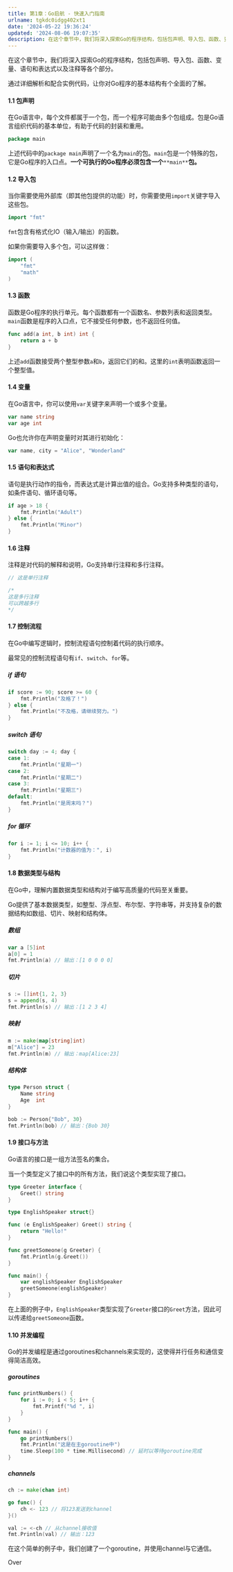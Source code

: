 ```yaml
---
title: 第1章：Go启航 - 快速入门指南
urlname: tgkdc0idgg402xt1
date: '2024-05-22 19:36:24'
updated: '2024-08-06 19:07:35'
description: 在这个章节中，我们将深入探索Go的程序结构，包括包声明、导入包、函数、变量、语句和表达式以及注释等各个部分。通过详细解析和配合实例代码，让你对Go程序的基本结构有个全面的了解。1.1 包声明在Go语言中，每个文件都属于一个包，而一个程序可能由多个包组成。包是Go语言组织代码的基本单位，有助于代...
---
```

在这个章节中，我们将深入探索Go的程序结构，包括包声明、导入包、函数、变量、语句和表达式以及注释等各个部分。

通过详细解析和配合实例代码，让你对Go程序的基本结构有个全面的了解。

#### 1.1 包声明

在Go语言中，每个文件都属于一个包，而一个程序可能由多个包组成。包是Go语言组织代码的基本单位，有助于代码的封装和重用。

```go
package main
```

上述代码中的`package main`声明了一个名为`main`的包。`main`包是一个特殊的包，它是Go程序的入口点。**一个可执行的Go程序必须包含一个**`**main**`**包。**

#### 1.2 导入包

当你需要使用外部库（即其他包提供的功能）时，你需要使用`import`关键字导入这些包。

```go
import "fmt"
```

`fmt`包含有格式化IO（输入/输出）的函数。

如果你需要导入多个包，可以这样做：

```go
import (
    "fmt"
    "math"
)
```

#### 1.3 函数

函数是Go程序的执行单元。每个函数都有一个函数名、参数列表和返回类型。`main`函数是程序的入口点，它不接受任何参数，也不返回任何值。

```go
func add(a int, b int) int {
    return a + b
}
```

上述`add`函数接受两个整型参数`a`和`b`，返回它们的和。这里的`int`表明函数返回一个整型值。

#### 1.4 变量

在Go语言中，你可以使用`var`关键字来声明一个或多个变量。

```go
var name string
var age int
```

Go也允许你在声明变量时对其进行初始化：

```go
var name, city = "Alice", "Wonderland"
```

#### 1.5 语句和表达式

语句是执行动作的指令，而表达式是计算出值的组合。Go支持多种类型的语句，如条件语句、循环语句等。

```go
if age > 18 {
    fmt.Println("Adult")
} else {
    fmt.Println("Minor")
}
```

#### 1.6 注释

注释是对代码的解释和说明，Go支持单行注释和多行注释。

```go
// 这是单行注释

/*
这是多行注释
可以跨越多行
*/
```

#### 1.7 控制流程

在Go中编写逻辑时，控制流程语句控制着代码的执行顺序。

最常见的控制流程语句有`if`、`switch`、`for`等。

##### if 语句

```go
if score := 90; score >= 60 {
    fmt.Println("及格了！")
} else {
    fmt.Println("不及格，请继续努力。")
}
```

##### switch 语句

```go
switch day := 4; day {
case 1:
    fmt.Println("星期一")
case 2:
    fmt.Println("星期二")
case 3:
    fmt.Println("星期三")
default:
    fmt.Println("是周末吗？")
}
```

##### for 循环

```go
for i := 1; i <= 10; i++ {
    fmt.Println("计数器的值为：", i)
}
```

#### 1.8 数据类型与结构

在Go中，理解内置数据类型和结构对于编写高质量的代码至关重要。

Go提供了基本数据类型，如整型、浮点型、布尔型、字符串等，并支持复杂的数据结构如数组、切片、映射和结构体。

##### 数组

```go
var a [5]int
a[0] = 1
fmt.Println(a) // 输出：[1 0 0 0 0]
```

##### 切片

```go
s := []int{1, 2, 3}
s = append(s, 4)
fmt.Println(s) // 输出：[1 2 3 4]
```

##### 映射

```go
m := make(map[string]int)
m["Alice"] = 23
fmt.Println(m) // 输出：map[Alice:23]
```

##### 结构体

```go
type Person struct {
    Name string
    Age  int
}

bob := Person{"Bob", 30}
fmt.Println(bob) // 输出：{Bob 30}
```

#### 1.9 接口与方法
Go语言的接口是一组方法签名的集合。

当一个类型定义了接口中的所有方法，我们说这个类型实现了接口。

```go
type Greeter interface {
    Greet() string
}

type EnglishSpeaker struct{}

func (e EnglishSpeaker) Greet() string {
    return "Hello!"
}

func greetSomeone(g Greeter) {
    fmt.Println(g.Greet())
}

func main() {
    var englishSpeaker EnglishSpeaker
    greetSomeone(englishSpeaker)
}
```

在上面的例子中，`EnglishSpeaker`类型实现了`Greeter`接口的`Greet`方法，因此可以传递给`greetSomeone`函数。

#### 1.10 并发编程

Go的并发编程是通过goroutines和channels来实现的，这使得并行任务和通信变得简洁高效。

##### goroutines

```go
func printNumbers() {
    for i := 0; i < 5; i++ {
        fmt.Printf("%d ", i)
    }
}

func main() {
    go printNumbers()
    fmt.Println("这是在主goroutine中")
    time.Sleep(100 * time.Millisecond) // 延时以等待goroutine完成
}
```

##### channels

```go
ch := make(chan int)

go func() {
    ch <- 123 // 将123发送到channel
}()

val := <-ch // 从channel接收值
fmt.Println(val) // 输出：123
```

在这个简单的例子中，我们创建了一个goroutine，并使用channel与它通信。

Over

